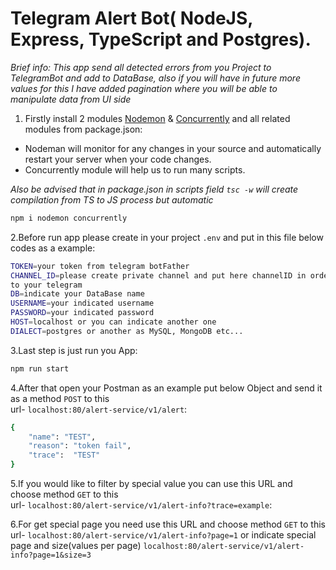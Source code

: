 # Telegram Alert Bot( NodeJS, Express, TypeScript and Postgres). 

*Brief info: This app send all detected errors from you Project to TelegramBot and add to DataBase, also if you will have in future more values for this I have added pagination where you will be able to manipulate data from UI side*

1. Firstly install 2 modules [Nodemon](https://www.npmjs.com/package/nodemon) & [Concurrently](https://www.npmjs.com/package/concurrently) and all related modules from package.json:<br>
 - Nodeman will monitor for any changes in your source and automatically restart your server when your code changes.<br>
 - Concurrently module will help us to run  many scripts.<br>
 
*Also be advised that in package.json in scripts field `tsc -w` will create compilation from TS to JS process but automatic*
```bash
npm i nodemon concurrently
```

2.Before run app please create in your project `.env` and put in this file below codes as a example:
```bash
TOKEN=your token from telegram botFather
CHANNEL_ID=please create private channel and put here channelID in order to send all messages by this ID 
to your telegram
DB=indicate your DataBase name
USERNAME=your indicated username
PASSWORD=your indicated password
HOST=localhost or you can indicate another one
DIALECT=postgres or another as MySQL, MongoDB etc...
```

3.Last step is just run you App:
```bash
npm run start
```

4.After that open your Postman as an example put below Object and send it as a method `POST` to this <br>
url- `localhost:80/alert-service/v1/alert`:
```bash
{
    "name": "TEST",
    "reason": "token fail",
    "trace":  "TEST"
}
```

5.If you would like to filter by special value you can use this URL and choose method `GET` to this <br>
url- `localhost:80/alert-service/v1/alert-info?trace=example`:


6.For get special page you need use this URL and choose method `GET` to this <br>
url- `localhost:80/alert-service/v1/alert-info?page=1` or indicate special page and size(values per page) `localhost:80/alert-service/v1/alert-info?page=1&size=3`



